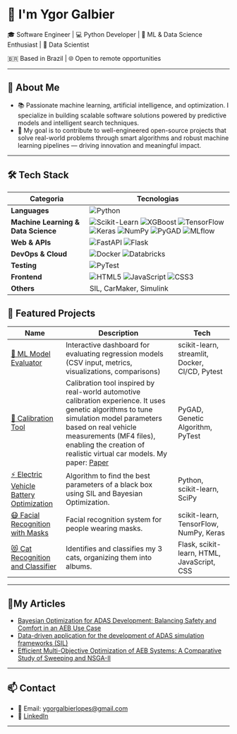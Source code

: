 # 👋 I'm Ygor Galbier

🎓 Software Engineer | 💻 Python Developer | 🧠 ML & Data Science Enthusiast | 🤖 Data Scientist 

🇧🇷 Based in Brazil | 🌐 Open to remote opportunities

---

## 🚀 About Me
- 📚 Passionate machine learning, artificial intelligence, and optimization. I specialize in building scalable software solutions powered by predictive models and intelligent search techniques.
- 🎯 My goal is to contribute to well-engineered open-source projects that solve real-world problems through smart algorithms and robust machine learning pipelines — driving innovation and meaningful impact.

---

## 🛠️ Tech Stack

| **Categoria**                    | **Tecnologias**                                                                                                                                                                                                                                                                          |
|----------------------------------|------------------------------------------------------------------------------------------------------------------------------------------------------------------------------------------------------------------------------------------------------------------------------------------|
| **Languages**                    | ![Python](https://img.shields.io/badge/-Python-333?style=flat&logo=python)                                                                                                                                                                                                               |
| **Machine Learning & Data Science** | ![Scikit-Learn](https://img.shields.io/badge/-Scikit--Learn-333?style=flat&logo=scikitlearn) ![XGBoost](https://img.shields.io/badge/-XGBoost-333?style=flat&logo=xgboost) ![TensorFlow](https://img.shields.io/badge/-TensorFlow-333?style=flat&logo=tensorflow) ![Keras](https://img.shields.io/badge/-Keras-333?style=flat&logo=keras) ![NumPy](https://img.shields.io/badge/-NumPy-333?style=flat&logo=numpy) ![PyGAD](https://img.shields.io/badge/-PyGAD-333?style=flat&logo=python) ![MLflow](https://img.shields.io/badge/-MLflow-333?style=flat) |
| **Web & APIs**                   | ![FastAPI](https://img.shields.io/badge/-FastAPI-333?style=flat&logo=fastapi) ![Flask](https://img.shields.io/badge/-Flask-333?style=flat&logo=flask)                                                                                                                                   |
| **DevOps & Cloud**              | ![Docker](https://img.shields.io/badge/-Docker-333?style=flat&logo=docker) ![Databricks](https://img.shields.io/badge/-Databricks-333?style=flat&logo=databricks)                                                                                                                     |
| **Testing**                      | ![PyTest](https://img.shields.io/badge/-PyTest-333?style=flat&logo=pytest)                                                                                                                                                                                                              |
| **Frontend**                     | ![HTML5](https://img.shields.io/badge/-HTML5-333?style=flat&logo=html5) ![JavaScript](https://img.shields.io/badge/-JavaScript-333?style=flat&logo=javascript) ![CSS3](https://img.shields.io/badge/-CSS3-333?style=flat&logo=css3)                                                        |
| **Others**                       | SIL, CarMaker, Simulink                                                                                                                                                                                                                                                                  |



## 📂 Featured Projects

| Name | Description | Tech |
|------|-------------|------|
| [🧠 ML Model Evaluator](https://github.com/GalbierY/ml-evaluator)| Interactive dashboard for evaluating regression models (CSV input, metrics, visualizations, comparisons) | scikit-learn, streamlit, Docker, CI/CD, Pytest |
| [🚗 Calibration Tool](https://github.com/GalbierY/Calibration_Tool) | Calibration tool inspired by real-world automotive calibration experience. It uses genetic algorithms to tune simulation model parameters based on real vehicle measurements (MF4 files), enabling the creation of realistic virtual car models. My paper: [Paper](https://www.proceedings.blucher.com.br/article-details/usando-algoritmo-baseado-em-dados-de-ia-para-auxiliar-no-desenvolvimento-de-adas-39668) | PyGAD, Genetic Algorithm, PyTest |
| [⚡ Electric Vehicle Battery Optimization](https://github.com/GalbierY/Black_Box) | Algorithm to find the best parameters of a black box using SIL and Bayesian Optimization. | Python, scikit-learn, SciPy |
| [😷 Facial Recognition with Masks](https://github.com/GalbierY/Facial_recognition_Mask) | Facial recognition system for people wearing masks. | scikit-learn, TensorFlow, NumPy, Keras |
| [😻 Cat Recognition and Classifier](https://github.com/GalbierY/My_Cats) | Identifies and classifies my 3 cats, organizing them into albums. | Flask, scikit-learn, HTML, JavaScript, CSS |

---

## 📌My Articles

- [Bayesian Optimization for ADAS Development: Balancing Safety and Comfort in an AEB Use Case](ComingSoon)
- [Data-driven application for the development of ADAS simulation frameworks (SIL)](https://www.proceedings.blucher.com.br/article-details/usando-algoritmo-baseado-em-dados-de-ia-para-auxiliar-no-desenvolvimento-de-adas-39668)
- [Efficient Multi-Objective Optimization of AEB Systems: A Comparative Study of Sweeping and NSGA-II](ComingSoon)

---

## 📫 Contact

- 📧 Email: ygorgalbierlopes@gmail.com  
- 💼 [LinkedIn](https://www.linkedin.com/in/ygor-galbier/)  

---
